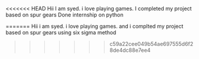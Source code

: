 <<<<<<< HEAD
Hii I  am syed. i love playing games. 
I completed my project based on spur gears
Done internship on python
 
=======
Hii i am syed. i love playing games. and i complted my project based on spur gears using six sigma method
>>>>>>> c59a22cee049b54ae697555d6f28de4dc88e7ee4

